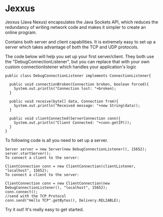 # Jexxus

Jexxus (Java Nexus) encapsulates the Java Sockets API, which reduces the redundancy of writing network code and makes it simpler to create an online program.

Contains both server and client capabilities. It is extremely easy to set up a server which takes advantage of both the TCP and UDP protocols.

The code below will help you set up your first server/client. They both use the "DebugConnectionListener", but you can replace that with your own custom connectionlistener which handles your application's logic


````
public class DebugConnectionListener implements ConnectionListener{

  public void connectionBroken(Connection broken, boolean forced){
    System.out.println("Connection lost: "+broken);
  }

  public void receive(byte[] data, Connection from){
    System.out.println("Received message: "+new String(data));
  }

  public void clientConnected(ServerConnection conn){
    System.out.println("Client Connected: "+conn.getIP());
  }
}
````

To following code is all you need to set up a server.

````
Server server = new Server(new DebugConnectionListener(), 15652);
server.startServer();
To connect a client to the server:

ClientConnection conn = new ClientConnection(clientListener, "localhost", 15652);
To connect a client to the server:

ClientConnection conn = new ClientConnection(new DebugConnectionListener(), "localhost", 15652);
conn.connect();
//send with the TCP Protocol
conn.send("Hello TCP".getBytes(), Delivery.RELIABLE);
````

Try it out! It's really easy to get started.
